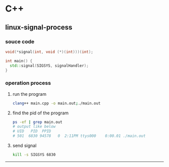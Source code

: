 # C++

## linux-signal-process

### souce code

```c++
void(*signal(int, void (*)(int)))(int);
```

```c++
int main() {
  std::signal(SIGSYS, signalHandler);
}
```

### operation process

1. run the program

   ```bash
   clang++ main.cpp -o main.out;./main.out 
   ```

2. find the pid of the program

   ```bash
   ps -ef | grep main.out
   # output like below
   # UID   PID  PPID
   # 501  6830 94578   0  2:11PM ttys000    0:00.01 ./main.out
   ```

3. send signal

   ```bash
   kill -s SIGSYS 6830
   ```

***


